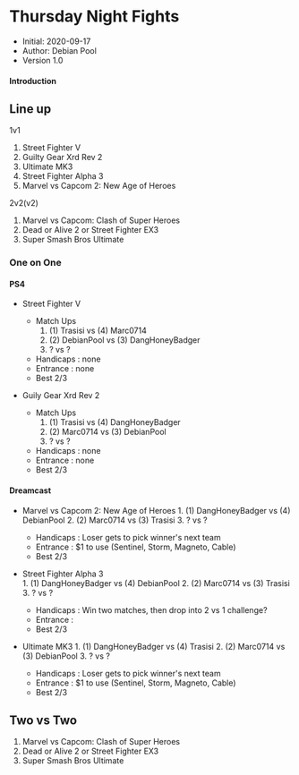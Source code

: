 # Thursday Night Fights

* Initial: 2020-09-17
* Author: Debian Pool
* Version 1.0

#### Introduction

## Line up
1v1
1. Street Fighter V
2. Guilty Gear Xrd Rev 2
3. Ultimate MK3
4. Street Fighter Alpha 3
5. Marvel vs Capcom 2: New Age of Heroes

2v2(v2)

1. Marvel vs Capcom: Clash of Super Heroes
2. Dead or Alive 2 or Street Fighter EX3
3. Super Smash Bros Ultimate

### One on One
#### PS4

* Street Fighter V
    * Match Ups
        1. (1) Trasisi vs (4) Marc0714
        2. (2) DebianPool vs (3) DangHoneyBadger
        3. ? vs ?
    * Handicaps : none
    * Entrance : none   
    * Best 2/3 

* Guily Gear Xrd Rev 2
    * Match Ups
        1. (1) Trasisi vs (4) DangHoneyBadger
        2. (2) Marc0714 vs (3) DebianPool
        3. ? vs ?
    * Handicaps : none
    * Entrance : none    
    * Best 2/3

#### Dreamcast

* Marvel vs Capcom 2: New Age of Heroes
        1. (1) DangHoneyBadger vs (4) DebianPool
        2. (2) Marc0714 vs (3) Trasisi
        3. ? vs ?
    * Handicaps : Loser gets to pick winner's next team
    * Entrance : $1 to use (Sentinel, Storm, Magneto, Cable)    
    * Best 2/3     

* Street Fighter Alpha 3           
        1. (1) DangHoneyBadger vs (4) DebianPool
        2. (2) Marc0714 vs (3) Trasisi
        3. ? vs ?
    * Handicaps : Win two matches, then drop into 2 vs 1 challenge?
    * Entrance :     
    * Best 2/3 

* Ultimate MK3
        1. (1) DangHoneyBadger vs (4) Trasisi
        2. (2) Marc0714 vs (3) DebianPool
        3. ? vs ?
    * Handicaps : Loser gets to pick winner's next team
    * Entrance : $1 to use (Sentinel, Storm, Magneto, Cable)    
    * Best 2/3  

## Two vs Two

1. Marvel vs Capcom: Clash of Super Heroes
2. Dead or Alive 2 or Street Fighter EX3
3. Super Smash Bros Ultimate
